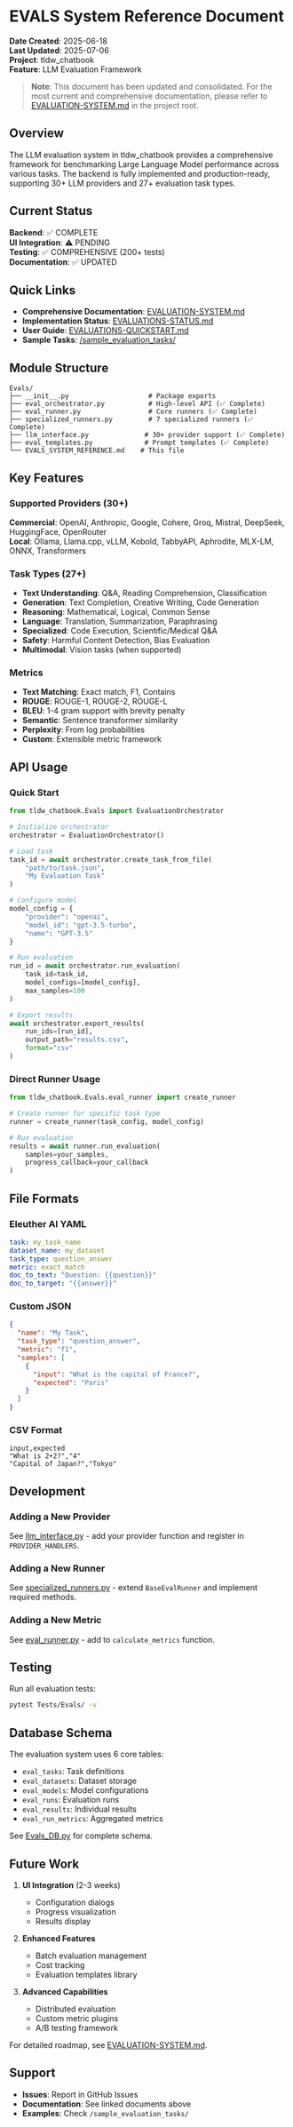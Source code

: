 # EVALS System Reference Document

**Date Created**: 2025-06-18  
**Last Updated**: 2025-07-06  
**Project**: tldw_chatbook  
**Feature**: LLM Evaluation Framework  

> **Note**: This document has been updated and consolidated. For the most current and comprehensive documentation, please refer to [EVALUATION-SYSTEM.md](../../Docs/Development/EVALUATION-SYSTEM.md) in the project root.

## Overview

The LLM evaluation system in tldw_chatbook provides a comprehensive framework for benchmarking Large Language Model performance across various tasks. The backend is fully implemented and production-ready, supporting 30+ LLM providers and 27+ evaluation task types.

## Current Status

**Backend**: ✅ COMPLETE  
**UI Integration**: ⚠️ PENDING  
**Testing**: ✅ COMPREHENSIVE (200+ tests)  
**Documentation**: ✅ UPDATED  

## Quick Links

- **Comprehensive Documentation**: [EVALUATION-SYSTEM.md](../../Docs/Development/EVALUATION-SYSTEM.md)
- **Implementation Status**: [EVALUATIONS-STATUS.md](../../Docs/Development/EVALUATIONS-STATUS.md)
- **User Guide**: [EVALUATIONS-QUICKSTART.md](../../Docs/Development/EVALUATIONS-QUICKSTART.md)
- **Sample Tasks**: [/sample_evaluation_tasks/](../../Helper_Scripts/sample_evaluation_tasks/)

## Module Structure

```
Evals/
├── __init__.py                    # Package exports
├── eval_orchestrator.py           # High-level API (✅ Complete)
├── eval_runner.py                 # Core runners (✅ Complete)
├── specialized_runners.py         # 7 specialized runners (✅ Complete)
├── llm_interface.py              # 30+ provider support (✅ Complete)
├── eval_templates.py             # Prompt templates (✅ Complete)
└── EVALS_SYSTEM_REFERENCE.md    # This file
```

## Key Features

### Supported Providers (30+)
**Commercial**: OpenAI, Anthropic, Google, Cohere, Groq, Mistral, DeepSeek, HuggingFace, OpenRouter  
**Local**: Ollama, Llama.cpp, vLLM, Kobold, TabbyAPI, Aphrodite, MLX-LM, ONNX, Transformers

### Task Types (27+)
- **Text Understanding**: Q&A, Reading Comprehension, Classification
- **Generation**: Text Completion, Creative Writing, Code Generation
- **Reasoning**: Mathematical, Logical, Common Sense
- **Language**: Translation, Summarization, Paraphrasing
- **Specialized**: Code Execution, Scientific/Medical Q&A
- **Safety**: Harmful Content Detection, Bias Evaluation
- **Multimodal**: Vision tasks (when supported)

### Metrics
- **Text Matching**: Exact match, F1, Contains
- **ROUGE**: ROUGE-1, ROUGE-2, ROUGE-L
- **BLEU**: 1-4 gram support with brevity penalty
- **Semantic**: Sentence transformer similarity
- **Perplexity**: From log probabilities
- **Custom**: Extensible metric framework

## API Usage

### Quick Start
```python
from tldw_chatbook.Evals import EvaluationOrchestrator

# Initialize orchestrator
orchestrator = EvaluationOrchestrator()

# Load task
task_id = await orchestrator.create_task_from_file(
    "path/to/task.json",
    "My Evaluation Task"
)

# Configure model
model_config = {
    "provider": "openai",
    "model_id": "gpt-3.5-turbo",
    "name": "GPT-3.5"
}

# Run evaluation
run_id = await orchestrator.run_evaluation(
    task_id=task_id,
    model_configs=[model_config],
    max_samples=100
)

# Export results
await orchestrator.export_results(
    run_ids=[run_id],
    output_path="results.csv",
    format="csv"
)
```

### Direct Runner Usage
```python
from tldw_chatbook.Evals.eval_runner import create_runner

# Create runner for specific task type
runner = create_runner(task_config, model_config)

# Run evaluation
results = await runner.run_evaluation(
    samples=your_samples,
    progress_callback=your_callback
)
```

## File Formats

### Eleuther AI YAML
```yaml
task: my_task_name
dataset_name: my_dataset
task_type: question_answer
metric: exact_match
doc_to_text: "Question: {{question}}"
doc_to_target: "{{answer}}"
```

### Custom JSON
```json
{
  "name": "My Task",
  "task_type": "question_answer",
  "metric": "f1",
  "samples": [
    {
      "input": "What is the capital of France?",
      "expected": "Paris"
    }
  ]
}
```

### CSV Format
```csv
input,expected
"What is 2+2?","4"
"Capital of Japan?","Tokyo"
```

## Development

### Adding a New Provider
See [llm_interface.py](./llm_interface.py) - add your provider function and register in `PROVIDER_HANDLERS`.

### Adding a New Runner
See [specialized_runners.py](./specialized_runners.py) - extend `BaseEvalRunner` and implement required methods.

### Adding a New Metric
See [eval_runner.py](./eval_runner.py) - add to `calculate_metrics` function.

## Testing

Run all evaluation tests:
```bash
pytest Tests/Evals/ -v
```

## Database Schema

The evaluation system uses 6 core tables:
- `eval_tasks`: Task definitions
- `eval_datasets`: Dataset storage
- `eval_models`: Model configurations
- `eval_runs`: Evaluation runs
- `eval_results`: Individual results
- `eval_run_metrics`: Aggregated metrics

See [Evals_DB.py](../DB/Evals_DB.py) for complete schema.

## Future Work

1. **UI Integration** (2-3 weeks)
   - Configuration dialogs
   - Progress visualization
   - Results display
   
2. **Enhanced Features**
   - Batch evaluation management
   - Cost tracking
   - Evaluation templates library

3. **Advanced Capabilities**
   - Distributed evaluation
   - Custom metric plugins
   - A/B testing framework

For detailed roadmap, see [EVALUATION-SYSTEM.md](../../Docs/Development/EVALUATION-SYSTEM.md#roadmap).

## Support

- **Issues**: Report in GitHub Issues
- **Documentation**: See linked documents above
- **Examples**: Check `/sample_evaluation_tasks/`
